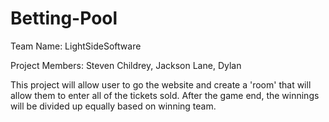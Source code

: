 # Betting-Pool

Team Name:
  LightSideSoftware
  
Project Members:
  Steven Childrey,
  Jackson Lane,
  Dylan
  
This project will allow user to go the website and create a 'room' that will allow them to enter all of the tickets sold. After the game end, the winnings will be divided up equally based on winning team.
